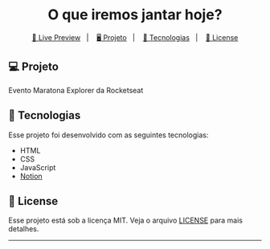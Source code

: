 <h1 align="center">
  O que iremos jantar hoje?
</h1>

<p align="center">
  <a href="https://oqueiremosjantarhoje.netlify.app/">🔗 Live Preview</a>&nbsp;&nbsp;&nbsp;|&nbsp;&nbsp;&nbsp;
  <a href="#-projeto">🖥️ Projeto</a>&nbsp;&nbsp;&nbsp;|&nbsp;&nbsp;&nbsp;
  <a href="#-tecnologias">🚀 Tecnologias</a>&nbsp;&nbsp;&nbsp;|&nbsp;&nbsp;&nbsp;
  <a href="#-license">📝 License</a>
</p>

## 💻 Projeto

Evento Maratona Explorer da Rocketseat

## 🚀 Tecnologias

Esse projeto foi desenvolvido com as seguintes tecnologias:

- HTML
- CSS
- JavaScript
- [Notion](https://efficient-sloth-d85.notion.site/Maratona-Explorer-a90d9b149e2e40c8863d0732007fa05d)

## 📝 License

Esse projeto está sob a licença MIT. Veja o arquivo [LICENSE](LICENSE) para mais detalhes.

---
